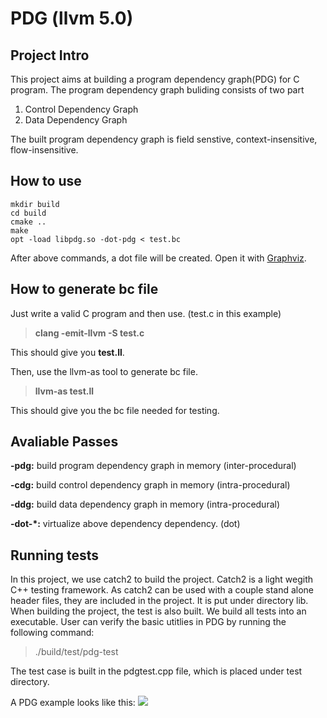 # PDG (llvm 5.0) 

## Project Intro

This project aims at building a program dependency graph(PDG) for C program. The program dependency graph buliding  consists of two part 

1. Control Dependency Graph 
2. Data Dependency Graph

The built program dependency graph is field senstive, context-insensitive, flow-insensitive.

## How to use

```shell
mkdir build
cd build
cmake ..
make
opt -load libpdg.so -dot-pdg < test.bc
```

After above commands, a dot file will be created. Open it with [Graphviz](http://www.graphviz.org/).

## How to generate bc file

Just write a valid C program and then use. (test.c in this example)

> **clang -emit-llvm -S test.c**

This should give you **test.ll**.

Then, use the llvm-as tool to generate bc file.

> **llvm-as test.ll**

This should give you the bc file needed for testing.

## Avaliable Passes

**-pdg:** build program dependency graph in memory (inter-procedural)

**-cdg:** build control dependency graph in memory (intra-procedural)

**-ddg:** build data dependency graph in memory (intra-procedural)

**-dot-*:** virtualize above dependency dependency. (dot)

## Running tests
In this project, we use catch2 to build the project.
Catch2 is a light wegith C++ testing framework. As catch2 can be used with a couple stand alone header files, they are included in the project.
It is put under directory lib.
When building the project, the test is also built. 
We build all tests into an executable. User can verify the basic utitlies in PDG by running the following command:
> ./build/test/pdg-test

The test case is built in the pdgtest.cpp file, which is placed under test directory. 

A PDG example looks like this:
![](https://bitbucket.org/psu_soslab/pdg-llvm5.0/raw/34cf0959fae4c3507889785c15779db4355af36b/demo/pdg.svg)

